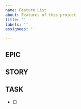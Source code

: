 ```yaml
---
name: Feature List
about: Features of this project
title: ''
labels: ''
assignees: ''

---
```


## EPIC

## STORY

## TASK

- [ ]
